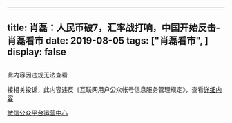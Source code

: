 
---
title:  肖磊：人民币破7，汇率战打响，中国开始反击-肖磊看市
date: 2019-08-05
tags: ["肖磊看市", ]
display: false
---


## 
此内容因违规无法查看

接相关投诉，此内容违反《互联网用户公众帐号信息服务管理规定》，查看[详细内容](http://www.cac.gov.cn/2017-09/07/c_1121624269.htm)


[微信公众平台运营中心](http://mp.weixin.qq.com/mp/opshowpage?action=main#wechat_redirect)

